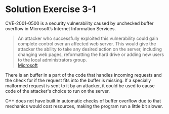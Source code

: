 # Solution Exercise 3-1

CVE-2001-0500 is a security vulnerability caused by unchecked buffer overflow in Microsoft’s Internet Information Services.

> An attacker who successfully exploited this vulnerability could gain complete control over an affected web server. This would give the attacker the ability to take any desired action on the server, including changing web pages, reformatting the hard drive or adding new users to the local administrators group.  
> [Microsoft](https://learn.microsoft.com/en-us/security-updates/securitybulletins/2001/ms01-033)

There is an buffer in a part of the code that handles incoming requests and the check for if the request fits into the buffer is missing. If a specially malformed request is sent to it by an attacker, it could be used to cause code of the attacker's choice to run on the server.

C++ does not have built in automatic checks of buffer overflow due to that mechanics would cost resources, making the program run a little bit slower.
